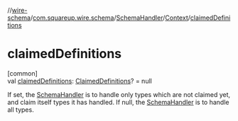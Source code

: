//[wire-schema](../../../../index.md)/[com.squareup.wire.schema](../../index.md)/[SchemaHandler](../index.md)/[Context](index.md)/[claimedDefinitions](claimed-definitions.md)

# claimedDefinitions

[common]\
val [claimedDefinitions](claimed-definitions.md): [ClaimedDefinitions](../../-claimed-definitions/index.md)? = null

If set, the [SchemaHandler](../index.md) is to handle only types which are not claimed yet, and claim itself types it has handled. If null, the [SchemaHandler](../index.md) is to handle all types.
